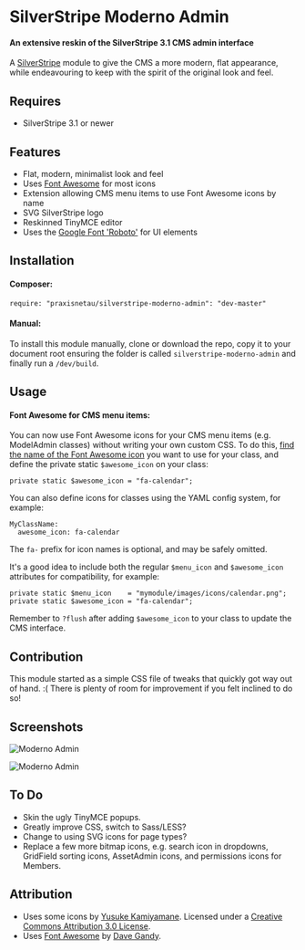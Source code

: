 # SilverStripe Moderno Admin

#### An extensive reskin of the SilverStripe 3.1 CMS admin interface

A [SilverStripe](http://silverstripe.org) module to give the CMS a more modern, flat appearance, while endeavouring to keep with the spirit of the original look and feel.

## Requires ##

* SilverStripe 3.1 or newer

## Features ##

* Flat, modern, minimalist look and feel
* Uses [Font Awesome](http://fontawesome.io) for most icons
* Extension allowing CMS menu items to use Font Awesome icons by name
* SVG SilverStripe logo
* Reskinned TinyMCE editor
* Uses the [Google Font 'Roboto'](https://www.google.com/fonts/specimen/Roboto) for UI elements

## Installation ##

#### Composer:

```
require: "praxisnetau/silverstripe-moderno-admin": "dev-master"
```

#### Manual:

To install this module manually, clone or download the repo, copy it to your document root ensuring the folder is called ```silverstripe-moderno-admin``` and finally run a ```/dev/build```.

## Usage ##

#### Font Awesome for CMS menu items:

You can now use Font Awesome icons for your CMS menu items (e.g. ModelAdmin classes) without writing your own custom CSS.  To do this, [find the name of the Font Awesome icon](http://fortawesome.github.io/Font-Awesome/cheatsheet)
you want to use for your class, and define the private static ```$awesome_icon``` on your class:

```
private static $awesome_icon = "fa-calendar";
```

You can also define icons for classes using the YAML config system, for example:

```
MyClassName:
  awesome_icon: fa-calendar
```

The ```fa-``` prefix for icon names is optional, and may be safely omitted.

It's a good idea to include both the regular ```$menu_icon``` and ```$awesome_icon``` attributes for compatibility, for example:

```
private static $menu_icon    = "mymodule/images/icons/calendar.png";
private static $awesome_icon = "fa-calendar";
```

Remember to ```?flush``` after adding ```$awesome_icon``` to your class to update the CMS interface.

## Contribution ##

This module started as a simple CSS file of tweaks that quickly got way out of hand. :( There is plenty of room for improvement if you felt inclined to do so!

## Screenshots ##

![Moderno Admin](http://i.imgur.com/kAZBmCp.png "Moderno Admin")

![Moderno Admin](http://i.imgur.com/7lsm1zR.png "Moderno Admin")

## To Do ##

* Skin the ugly TinyMCE popups.
* Greatly improve CSS, switch to Sass/LESS?
* Change to using SVG icons for page types?
* Replace a few more bitmap icons, e.g. search icon in dropdowns, GridField sorting icons, AssetAdmin icons, and permissions icons for Members.

## Attribution ##

* Uses some icons by [Yusuke Kamiyamane](http://p.yusukekamiyamane.com/). Licensed under a [Creative Commons Attribution 3.0 License](http://creativecommons.org/licenses/by/3.0/).
* Uses [Font Awesome](http://fontawesome.io) by [Dave Gandy](https://github.com/davegandy).
